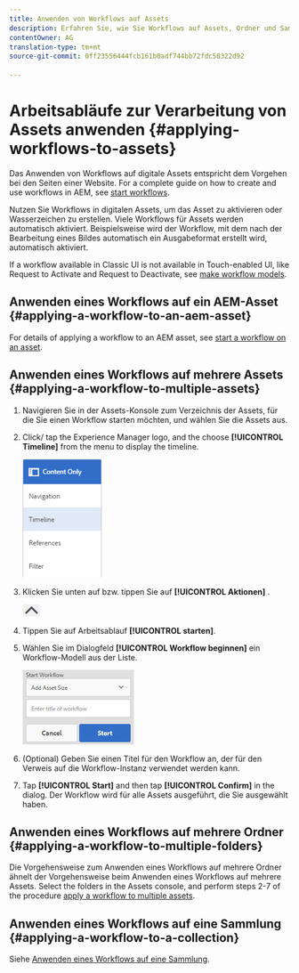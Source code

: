 ```yaml
---
title: Anwenden von Workflows auf Assets
description: Erfahren Sie, wie Sie Workflows auf Assets, Ordner und Sammlungen in AEM Assets anwenden können.
contentOwner: AG
translation-type: tm+mt
source-git-commit: 0ff23556444fcb161b0adf744bb72fdc50322d92

---
```



# Arbeitsabläufe zur Verarbeitung von Assets anwenden {#applying-workflows-to-assets}

Das Anwenden von Workflows auf digitale Assets entspricht dem Vorgehen bei den Seiten einer Website. For a complete guide on how to create and use workflows in AEM, see [start workflows](/help/sites-authoring/workflows-participating.md).

Nutzen Sie Workflows in digitalen Assets, um das Asset zu aktivieren oder Wasserzeichen zu erstellen. Viele Workflows für Assets werden automatisch aktiviert. Beispielsweise wird der Workflow, mit dem nach der Bearbeitung eines Bildes automatisch ein Ausgabeformat erstellt wird, automatisch aktiviert.

If a workflow available in Classic UI is not available in Touch-enabled UI, like Request to Activate and Request to Deactivate, see [make workflow models](/help/sites-developing/workflows-models.md#classic2touchui).

## Anwenden eines Workflows auf ein AEM-Asset {#applying-a-workflow-to-an-aem-asset}

For details of applying a workflow to an AEM asset, see [start a workflow on an asset](/help/assets/managing-assets-touch-ui.md#starting-a-workflow-on-an-asset).

## Anwenden eines Workflows auf mehrere Assets {#applying-a-workflow-to-multiple-assets}

1. Navigieren Sie in der Assets-Konsole zum Verzeichnis der Assets, für die Sie einen Workflow starten möchten, und wählen Sie die Assets aus.
1. Click/ tap the Experience Manager logo, and the choose **[!UICONTROL Timeline]** from the menu to display the timeline.

   ![screen_shot_2019-03-06at123325pm](assets/chlimage_1-136.png)

1. Klicken Sie unten auf bzw. tippen Sie auf **[!UICONTROL Aktionen]** .

   ![chlimage_1-30](assets/chlimage_1-137.png)

1. Tippen Sie auf Arbeitsablauf **[!UICONTROL starten]**.
1. Wählen Sie im Dialogfeld **[!UICONTROL Workflow beginnen]** ein Workflow-Modell aus der Liste.

   ![chlimage_1-31](assets/chlimage_1-138.png)

1. (Optional) Geben Sie einen Titel für den Workflow an, der für den Verweis auf die Workflow-Instanz verwendet werden kann.
1. Tap **[!UICONTROL Start]** and then tap **[!UICONTROL Confirm]** in the dialog. Der Workflow wird für alle Assets ausgeführt, die Sie ausgewählt haben.

## Anwenden eines Workflows auf mehrere Ordner {#applying-a-workflow-to-multiple-folders}

Die Vorgehensweise zum Anwenden eines Workflows auf mehrere Ordner ähnelt der Vorgehensweise beim Anwenden eines Workflows auf mehrere Assets. Select the folders in the Assets console, and perform steps 2-7 of the procedure [apply a workflow to multiple assets](/help/assets/assets-workflow.md#applying-a-workflow-to-multiple-assets).

## Anwenden eines Workflows auf eine Sammlung {#applying-a-workflow-to-a-collection}

Siehe [Anwenden eines Workflows auf eine Sammlung](/help/assets/managing-collections-touch-ui.md#running-a-workflow-on-a-collection).
